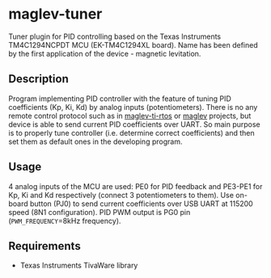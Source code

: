 # maglev-tuner
Tuner plugin for PID controlling based on the Texas Instruments TM4C1294NCPDT MCU (EK-TM4C1294XL board). Name has been defined by the first application of the device - magnetic levitation.

## Description
Program implementing PID controller with the feature of tuning PID coefficients (Kp, Ki, Kd) by analog inputs (potentiometers). There is no any remote control protocol such as in [maglev-ti-rtos](https://github.com/ussserrr/maglev-ti-rtos) or [maglev](https://github.com/ussserrr/maglev) projects, but device is able to send current PID coefficients over UART. So main purpose is to properly tune controller (i.e. determine correct coefficients) and then set them as default ones in the developing program.

## Usage
4 analog inputs of the MCU are used: PE0 for PID feedback and PE3-PE1 for Kp, Ki and Kd respectively (connect 3 potentiometers to them). Use on-board button (PJ0) to send current coefficients over USB UART at 115200 speed (8N1 configuration). PID PWM output is PG0 pin (`PWM_FREQUENCY`=8kHz frequency).

## Requirements
  - Texas Instruments TivaWare library
